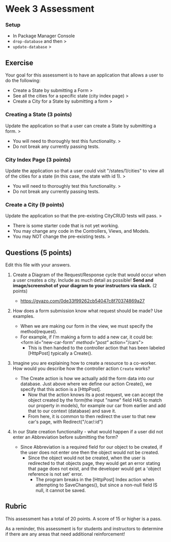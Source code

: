 # Week 3 Assessment

### Setup
* In Package Manager Console
* `drop-database` and then >
* `update-database` >

## Exercise

Your goal for this assessment is to have an application that allows a user to do the following:
* Create a State by submitting a Form >
* See all the cities for a specific state (city index page) >
* Create a City for a State by submitting a form >

### Creating a State (3 points)

Update the application so that a user can create a State by submitting a form. >
* You will need to thoroughly test this functionality. >
* Do not break any currently passing tests.

### City Index Page (3 points)

Update the application so that a user could visit "/states/1/cities" to view all of the cities for a state (in this case, the state with id 1). >
* You will need to thoroughly test this functionality. >
* Do not break any currently passing tests.

### Create a City (9 points)

Update the application so that the pre-existing CityCRUD tests will pass. >
* There is some starter code that is not yet working.
* You may change any code in the Controllers, Views, and Models.
* You may NOT change the pre-existing tests. >

## Questions (5 points)

Edit this file with your answers.

1. Create a Diagram of the Request/Response cycle that would occur when a user creates a city.  Include as much detail as possible!  **Send and image/screenshot of your diagram to your instructors via slack.** (2 points)
    * https://gyazo.com/0de33f99262cb54047c8f70374869a27

2. How does a form submission know what request should be made? Use examples.
    * When we are making our form in the view, we must specify the method(request).
    * For example, if I'm making a form to add a new car, it could be: <form id="new-car-form" *method="post"* action="/cars">
        * This is then handed to the controller action that has been labeled [HttpPost] typically a Create().

3. Imagine you are explaining how to create a resource to a co-worker.  How would you describe how the controller action `Create` works?
    * The Create action is how we actually add the form data into our database. Just above where we define our action Create(), we specify that this action is a [HttpPost].
        * Now that the action knows its a post request, we can accept the object created by the form(the input "name" field HAS to match our property in models), for example our car from earlier and add that to our context (database) and save it.
        * From here, it is common to then redirect the user to that new car's page, with Redirect("/car/:id")

4. In our State creation functionality - what would happen if a user did not enter an Abbreviation before submitting the form?
    * Since Abbreviation is a required field for our object to be created, if the user does not enter one then the object would not be created.
        * Since the object would not be created, when the user is redirected to that objects page, they would get an error stating that page does not exist, and the developer would get a 'object reference is not set' error.
            * The program breaks in the [HttpPost] Index action when attempting to SaveChanges(), but since a non-null field IS null, it cannot be saved.


## Rubric

This assessment has a total of 20 points.  A score of 15 or higher is a pass.

As a reminder, this assessment is for students and instructors to determine if there are any areas that need additional reinforcement!
